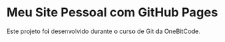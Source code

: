 # Meu Site Pessoal com GitHub Pages

Este projeto foi desenvolvido durante o curso de Git da OneBitCode.